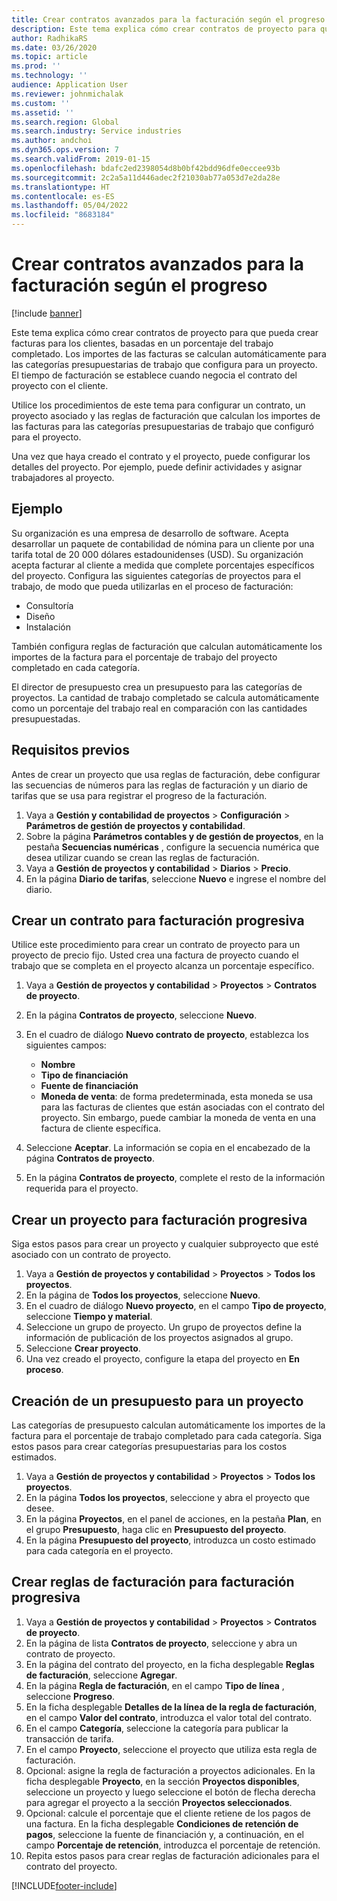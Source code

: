 ```yaml
---
title: Crear contratos avanzados para la facturación según el progreso
description: Este tema explica cómo crear contratos de proyecto para que pueda generar facturas para los clientes, basadas en un porcentaje del trabajo completado.
author: RadhikaRS
ms.date: 03/26/2020
ms.topic: article
ms.prod: ''
ms.technology: ''
audience: Application User
ms.reviewer: johnmichalak
ms.custom: ''
ms.assetid: ''
ms.search.region: Global
ms.search.industry: Service industries
ms.author: andchoi
ms.dyn365.ops.version: 7
ms.search.validFrom: 2019-01-15
ms.openlocfilehash: bdafc2ed2398054d8b0bf42bdd96dfe0eccee93b
ms.sourcegitcommit: 2c2a5a11d446adec2f21030ab77a053d7e2da28e
ms.translationtype: HT
ms.contentlocale: es-ES
ms.lasthandoff: 05/04/2022
ms.locfileid: "8683184"
---
```

# <a name="create-advanced-contracts-for-billing-based-on-progress"></a>Crear contratos avanzados para la facturación según el progreso
[!include [banner](../includes/banner.md)]

Este tema explica cómo crear contratos de proyecto para que pueda crear facturas para los clientes, basadas en un porcentaje del trabajo completado. Los importes de las facturas se calculan automáticamente para las categorías presupuestarias de trabajo que configura para un proyecto. El tiempo de facturación se establece cuando negocia el contrato del proyecto con el cliente.

Utilice los procedimientos de este tema para configurar un contrato, un proyecto asociado y las reglas de facturación que calculan los importes de las facturas para las categorías presupuestarias de trabajo que configuró para el proyecto.

Una vez que haya creado el contrato y el proyecto, puede configurar los detalles del proyecto. Por ejemplo, puede definir actividades y asignar trabajadores al proyecto.

## <a name="example"></a>Ejemplo

Su organización es una empresa de desarrollo de software. Acepta desarrollar un paquete de contabilidad de nómina para un cliente por una tarifa total de 20 000 dólares estadounidenses (USD). Su organización acepta facturar al cliente a medida que complete porcentajes específicos del proyecto. Configura las siguientes categorías de proyectos para el trabajo, de modo que pueda utilizarlas en el proceso de facturación:

- Consultoría
- Diseño
- Instalación

También configura reglas de facturación que calculan automáticamente los importes de la factura para el porcentaje de trabajo del proyecto completado en cada categoría.

El director de presupuesto crea un presupuesto para las categorías de proyectos. La cantidad de trabajo completado se calcula automáticamente como un porcentaje del trabajo real en comparación con las cantidades presupuestadas.

## <a name="prerequisites"></a>Requisitos previos

Antes de crear un proyecto que usa reglas de facturación, debe configurar las secuencias de números para las reglas de facturación y un diario de tarifas que se usa para registrar el progreso de la facturación.

1. Vaya a **Gestión y contabilidad de proyectos** \> **Configuración** \> **Parámetros de gestión de proyectos y contabilidad**.
2. Sobre la página **Parámetros contables y de gestión de proyectos**, en la pestaña **Secuencias numéricas** , configure la secuencia numérica que desea utilizar cuando se crean las reglas de facturación.
3. Vaya a **Gestión de proyectos y contabilidad** \> **Diarios** \> **Precio**.
4. En la página **Diario de tarifas**, seleccione **Nuevo** e ingrese el nombre del diario.

## <a name="create-a-contract-for-progress-billings"></a>Crear un contrato para facturación progresiva

Utilice este procedimiento para crear un contrato de proyecto para un proyecto de precio fijo. Usted crea una factura de proyecto cuando el trabajo que se completa en el proyecto alcanza un porcentaje específico.

1. Vaya a **Gestión de proyectos y contabilidad** \> **Proyectos** \> **Contratos de proyecto**.
2. En la página **Contratos de proyecto**, seleccione **Nuevo**.
3. En el cuadro de diálogo **Nuevo contrato de proyecto**, establezca los siguientes campos:

    - **Nombre**
    - **Tipo de financiación**
    - **Fuente de financiación**
    - **Moneda de venta**: de forma predeterminada, esta moneda se usa para las facturas de clientes que están asociadas con el contrato del proyecto. Sin embargo, puede cambiar la moneda de venta en una factura de cliente específica.

4. Seleccione **Aceptar**. La información se copia en el encabezado de la página **Contratos de proyecto**.
5. En la página **Contratos de proyecto**, complete el resto de la información requerida para el proyecto.

## <a name="create-a-project-for-progress-billings"></a>Crear un proyecto para facturación progresiva

Siga estos pasos para crear un proyecto y cualquier subproyecto que esté asociado con un contrato de proyecto.

1. Vaya a **Gestión de proyectos y contabilidad** \> **Proyectos** \> **Todos los proyectos**.
2. En la página de **Todos los proyectos**, seleccione **Nuevo**.
3. En el cuadro de diálogo **Nuevo proyecto**, en el campo **Tipo de proyecto**, seleccione **Tiempo y material**.
4. Seleccione un grupo de proyecto. Un grupo de proyectos define la información de publicación de los proyectos asignados al grupo.
5. Seleccione **Crear proyecto**.
6. Una vez creado el proyecto, configure la etapa del proyecto en **En proceso**.

## <a name="create-a-budget-for-a-project"></a>Creación de un presupuesto para un proyecto

Las categorías de presupuesto calculan automáticamente los importes de la factura para el porcentaje de trabajo completado para cada categoría. Siga estos pasos para crear categorías presupuestarias para los costos estimados.

1. Vaya a **Gestión de proyectos y contabilidad** \> **Proyectos** \> **Todos los proyectos**.
2. En la página **Todos los proyectos**, seleccione y abra el proyecto que desee.
3. En la página **Proyectos**, en el panel de acciones, en la pestaña **Plan**, en el grupo **Presupuesto**, haga clic en **Presupuesto del proyecto**.
4. En la página **Presupuesto del proyecto**, introduzca un costo estimado para cada categoría en el proyecto.

## <a name="create-billing-rules-for-progress-billings"></a>Crear reglas de facturación para facturación progresiva

1. Vaya a **Gestión de proyectos y contabilidad** \> **Proyectos** \> **Contratos de proyecto**.
2. En la página de lista **Contratos de proyecto**, seleccione y abra un contrato de proyecto.
3. En la página del contrato del proyecto, en la ficha desplegable **Reglas de facturación**, seleccione **Agregar**.
4. En la página **Regla de facturación**, en el campo **Tipo de línea** , seleccione **Progreso**.
5. En la ficha desplegable **Detalles de la línea de la regla de facturación**, en el campo **Valor del contrato**, introduzca el valor total del contrato.
6. En el campo **Categoría**, seleccione la categoría para publicar la transacción de tarifa.
7. En el campo **Proyecto**, seleccione el proyecto que utiliza esta regla de facturación.
8. Opcional: asigne la regla de facturación a proyectos adicionales. En la ficha desplegable **Proyecto**, en la sección **Proyectos disponibles**, seleccione un proyecto y luego seleccione el botón de flecha derecha para agregar el proyecto a la sección **Proyectos seleccionados**.
9. Opcional: calcule el porcentaje que el cliente retiene de los pagos de una factura. En la ficha desplegable **Condiciones de retención de pagos**, seleccione la fuente de financiación y, a continuación, en el campo **Porcentaje de retención**, introduzca el porcentaje de retención.
10. Repita estos pasos para crear reglas de facturación adicionales para el contrato del proyecto.


[!INCLUDE[footer-include](../includes/footer-banner.md)]